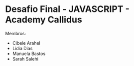 # Desafio Final - JAVASCRIPT - Academy Callidus

Membros:
- Cibele Arahel
- Lidia Dias
- Manuela Bastos
- Sarah Salehi
